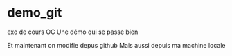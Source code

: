 # demo_git
exo de cours OC
Une démo qui se passe bien

Et maintenant on modifie depus github
Mais aussi depuis ma machine locale